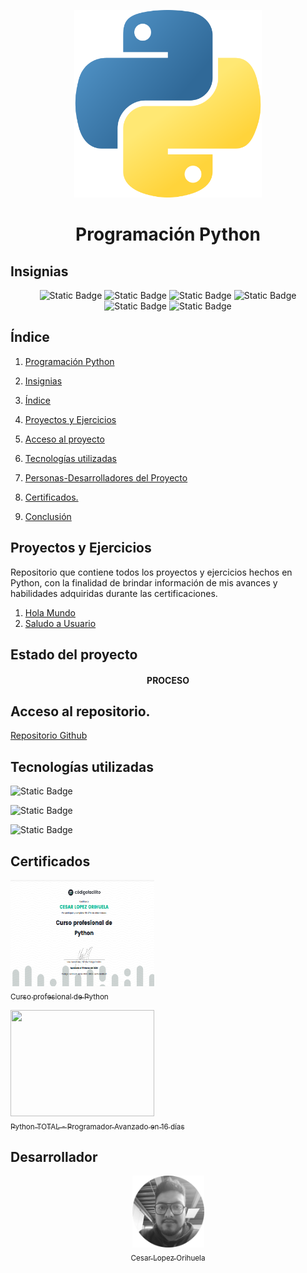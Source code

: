 <p align="center">
<img src="./img/python.png"
 width="300">
</p>

<h1 align="center" id="python">Programación Python</h1>

## Insignias

<section align="center">

![Static Badge](https://img.shields.io/badge/PYTHON-3.12-red)
![Static Badge](https://img.shields.io/badge/LENGUAJE-PYTHON-yellow)
![Static Badge](https://img.shields.io/badge/CERTIFICADO-Udemy-purple)
![Static Badge](https://img.shields.io/badge/CERTIFICADO-CodigoFacilito-green)
![Static Badge](https://img.shields.io/badge/IDE-VSC-blue)
![Static Badge](https://img.shields.io/badge/Curso-YouTube-red)

</section>

## Índice

1. [Programación Python](#python)

2. [Insignias](#insignias)

3. [Índice](#índice)

4. [Proyectos y Ejercicios](#Proyectos)

5. [Acceso al proyecto](#acceso-proyecto)

6. [Tecnologías utilizadas](#tecnologías-utilizadas)

7. [Personas-Desarrolladores del Proyecto](#personas-desarrolladores)

8. [Certificados.](#certificado)

9. [Conclusión](#conclusión)

## Proyectos y Ejercicios

Repositorio que contiene todos los proyectos y ejercicios hechos en Python, con la finalidad de brindar información de mis avances y habilidades adquiridas durante las certificaciones.

1. [Hola Mundo](holaMundo)
2. [Saludo a Usuario](saludoUsuario)

## Estado del proyecto

<h4 align="center">
PROCESO
</h4>

## Acceso al repositorio.

[Repositorio Github](https://github.com/Chinicuil87/programacionpython)

## Tecnologías utilizadas

![Static Badge](https://img.shields.io/badge/IDE-VSC-blue)

![Static Badge](https://img.shields.io/badge/LENGUAJE-PYTHON-yellow)

![Static Badge](https://img.shields.io/badge/PYTHON-3.12-red)

## Certificados

[<img src="./img/Curso profesional de Python.png" width="230"  height="170"><br><sub>Curso profesional de
Python</sub>](https://codigofacilito.com/certificates/bc9d270a-efaf-4666-9017-5723b8c4022b)

[<img src="./img/Programador Avanzado en 16 días.png" width="230" height="170"><br><sub> Python TOTAL - Programador Avanzado en 16 días</sub>](https://www.udemy.com/certificate/UC-b4706151-9b4f-4809-89a7-eadc686231b1/)

## Desarrollador

<section align="center">

[<img src="./img/chinicuil.png" width=115><br><sub>Cesar Lopez Orihuela</sub>](https://github.com/Chinicuil87)

</section>
